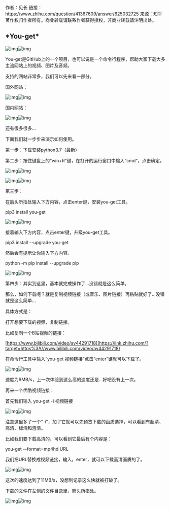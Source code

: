 作者：见长
链接：https://www.zhihu.com/question/41367609/answer/625032725
来源：知乎
著作权归作者所有。商业转载请联系作者获得授权，非商业转载请注明出处。



## ***You-get\***

![img](https://pic3.zhimg.com/v2-e4ce366d74730d7e3b56b492e68c001e_b.jpg)![img](https://pic3.zhimg.com/80/v2-e4ce366d74730d7e3b56b492e68c001e_720w.jpg)

You-get是GitHub上的一个项目，也可以说是一个命令行程序，帮助大家下载大多主流网站上的视频、图片及音频。

支持的网站非常多，我们可以先来看一部分。

国外网站：

![img](https://pic4.zhimg.com/v2-ccb853bd91f5bc1da6f5a432235b470f_b.jpg)![img](https://pic4.zhimg.com/80/v2-ccb853bd91f5bc1da6f5a432235b470f_720w.jpg)

国内网站：

![img](https://pic4.zhimg.com/v2-e99e4467cb09e5aed2127a373484010b_b.jpg)![img](https://pic4.zhimg.com/80/v2-e99e4467cb09e5aed2127a373484010b_720w.jpg)

还有很多很多...

下面我们就一步步来演示如何使用。



第一步：下载安装python3.7（最新）

第二步：按住键盘上的“win+R”键，在打开的运行窗口中输入“cmd”，点击确定。

![img](https://pic4.zhimg.com/v2-9d4785c71522257846ffde94eb9671a7_b.jpg)![img](https://pic4.zhimg.com/80/v2-9d4785c71522257846ffde94eb9671a7_720w.jpg)

![img](https://pic1.zhimg.com/v2-ddf3833235db17db41e3bfb6c807d248_b.jpg)![img](https://pic1.zhimg.com/80/v2-ddf3833235db17db41e3bfb6c807d248_720w.jpg)

第三步：

在箭头所指处输入下方内容，点击enter键，安装you-get工具。

pip3 install you-get

![img](https://pic4.zhimg.com/v2-3bc69db3e89d96f35fa708fbee514d27_b.jpg)![img](https://pic4.zhimg.com/80/v2-3bc69db3e89d96f35fa708fbee514d27_720w.jpg)

接着输入下方内容，点击enter键，升级you-get工具。

pip3 install --upgrade you-get

然后会有提示让你输入下方内容。

python -m pip install --upgrade pip

![img](https://pic4.zhimg.com/v2-34e367c7b636898bc6f32204b56f9f23_b.jpg)![img](https://pic4.zhimg.com/80/v2-34e367c7b636898bc6f32204b56f9f23_720w.jpg)



第四步：其实到这里，基本就完成操作了...没错就是这么简单。

那么，如何下载呢？就是复制视频链接（或音乐、图片链接）再粘贴就好了...没错就是这么简单...

具体方式是：

打开想要下载的视频，复制链接。

比如复制一个B站视频的链接：

[https://www.bilibili.com/video/av44291718](https://link.zhihu.com/?target=https%3A//www.bilibili.com/video/av44291718)

在命令行工具中输入“you-get 视频链接”点击“enter”键就可以下载了。

![img](https://pic2.zhimg.com/v2-076eb4b21b7d2dd1bea3a600a7f6e165_b.jpg)![img](https://pic2.zhimg.com/80/v2-076eb4b21b7d2dd1bea3a600a7f6e165_720w.jpg)

速度为9MB/s，上一次体验到这么高的速度还是...好吧没有上一次。

再来一个优酷视频链接：

首先我们输入 you-get -i 视频链接

![img](https://pic2.zhimg.com/v2-8d2b4f6cc95778cb8494bd2bd0ee00f1_b.jpg)![img](https://pic2.zhimg.com/80/v2-8d2b4f6cc95778cb8494bd2bd0ee00f1_720w.jpg)

注意这里多了一个“-i”，加了它就可以先预览下载的画质选择，可以看到有超清、高清、标清和渣清。

比如我们要下载高清的，可以看到它最后有个内容是：

you-get --format=mp4hd URL

我们把URL替换成视频链接，输入，enter，就可以下载高清画质的了。

![img](https://pic1.zhimg.com/v2-fdef22836d73227b888945f1fd2fc700_b.jpg)![img](https://pic1.zhimg.com/80/v2-fdef22836d73227b888945f1fd2fc700_720w.jpg)

这次的速度达到了11MB/s，没想到记录这么快就被打破了。

下载的文件在左侧的文件目录里，箭头所指处。

![img](https://pic1.zhimg.com/v2-ecc3d58f10bcfcc3e6813600b41d0710_b.jpg)![img](https://pic1.zhimg.com/80/v2-ecc3d58f10bcfcc3e6813600b41d0710_720w.jpg)